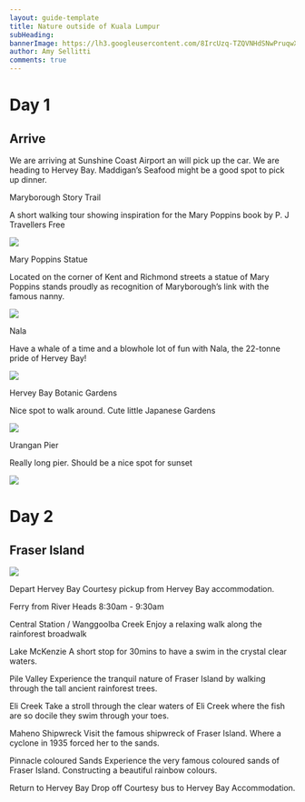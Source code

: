 ```yaml
---
layout: guide-template
title: Nature outside of Kuala Lumpur
subHeading: 
bannerImage: https://lh3.googleusercontent.com/8IrcUzq-TZQVNHdSNwPruqwXAX5ig5pNG5zGyUCZAxRXu2I83uUyq-44e0n9pl7TBHLm8Gn9gfWMUB0pETCWPJ8abABdcmnGlBy_vT0-fqBlXdYkVMR6rdImHzpSHJFH0lARlq6Pyus=w2400
author: Amy Sellitti
comments: true
---
```

 # Day 1
 ## Arrive
 
We are arriving at Sunshine Coast Airport an will pick up the car. We are heading to Hervey Bay. Maddigan’s Seafood might be a good spot to pick up dinner.

<section>
    <p>
        Maryborough Story Trail

A short walking tour showing inspiration for the Mary Poppins book by P. J Travellers
Free
    </p>
    <div class="center-image"><img src="https://en.wikipedia.org/wiki/Queensland_National_Bank,_Maryborough#/media/File:Queensland_National_Bank_(former)_(1997).jpg" /></div>
</section>

<section>
    <p>
        Mary Poppins Statue

Located on the corner of Kent and Richmond streets a statue of Mary Poppins stands proudly as recognition of Maryborough’s link with the famous nanny.
    </p>
    <div class="center-image"><img src="https://www.beyondthelamppost.com/wp-content/uploads/2018/02/Mary-Poppins-1-1024x768.jpg" /></div>
</section>

<section>
    <p>
        Nala

Have a whale of a time and a blowhole lot of fun with Nala, the 22-tonne pride of Hervey Bay! 
    </p>
    <div class="center-image"><img src="https://cdn.sailing-whitsundays.com/web/images/articles/1250/hervey-bay-127.jpg" /></div>
</section>

<section>
    <p>
        Hervey Bay Botanic Gardens

Nice spot to walk around. Cute little Japanese Gardens
    </p>
    <div class="center-image"><img src="https://poi-australia.com.au/wp-content/uploads/2016/01/6642_Botanical-Gardens-Road-Trip-15-12-14-473b.jpg" /></div>
</section>

<section>
    <p>
        Urangan Pier

Really long pier. Should be a nice spot for sunset
    </p>
    <div class="center-image"><img src="https://www.visitfrasercoast.com/wp-content/uploads/2019/10/Banner-2-2.jpg" /></div>
</section>

# Day 2
## Fraser Island

 <div class="center-image"><img src="https://cdn.experienceoz.com.au/assets/product/3070/newImage/118459_mobile.jpg" /></div>

 Depart Hervey Bay
Courtesy pickup from Hervey Bay accommodation.

Ferry from River Heads
8:30am - 9:30am

Central Station / Wanggoolba Creek
Enjoy a relaxing walk along the rainforest broadwalk

Lake McKenzie
A short stop for 30mins to have a swim in the crystal clear waters.

Pile Valley
Experience the tranquil nature of Fraser Island by walking through the tall ancient rainforest trees.

Eli Creek
Take a stroll through the clear waters of Eli Creek where the fish are so docile they swim through your toes.

Maheno Shipwreck
Visit the famous shipwreck of Fraser Island. Where a cyclone in 1935 forced her to the sands.

Pinnacle coloured Sands
Experience the very famous coloured sands of Fraser Island. Constructing a beautiful rainbow colours.

Return to Hervey Bay
Drop off Courtesy bus to Hervey Bay Accommodation.
